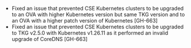 * Fixed an issue that prevented CSE Kubernetes clusters to be upgraded to an OVA with higher Kubernetes version but same TKG version
  and to an OVA with a higher patch version of Kubernetes [GH-663] 
* Fixed an issue that prevented CSE Kubernetes clusters to be upgraded to TKG v2.5.0 with Kubernetes v1.26.11 as it
  performed an invalid upgrade of CoreDNS [GH-663] 
